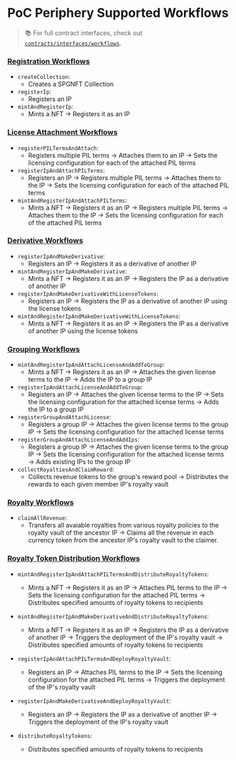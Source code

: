 # PoC Periphery Supported Workflows

> 📚 For full contract interfaces, check out [`contracts/interfaces/workflows`](../contracts/interfaces/workflows/).

### [Registration Workflows](../contracts/interfaces/workflows/IRegistrationWorkflows.sol)

- `createCollection`:
  - Creates a SPGNFT Collection
- `registerIp`:
  - Registers an IP
- `mintAndRegisterIp`:
  - Mints a NFT → Registers it as an IP

### [License Attachment Workflows](../contracts/interfaces/workflows/ILicenseAttachmentWorkflows.sol)

- `registerPILTermsAndAttach`:
  - Registers multiple PIL terms → Attaches them to an IP → Sets the licensing configuration for each of the attached PIL terms
- `registerIpAndAttachPILTerms`:
  - Registers an IP → Registers multiple PIL terms → Attaches them to the IP → Sets the licensing configuration for each of the attached PIL terms
- `mintAndRegisterIpAndAttachPILTerms`:
  - Mints a NFT → Registers it as an IP → Registers multiple PIL terms → Attaches them to the IP → Sets the licensing configuration for each of the attached PIL terms

### [Derivative Workflows](../contracts/interfaces/workflows/IDerivativeWorkflows.sol)

- `registerIpAndMakeDerivative`:
  - Registers an IP → Registers it as a derivative of another IP
- `mintAndRegisterIpAndMakeDerivative`:
  - Mints a NFT → Registers it as an IP → Registers the IP as a derivative of another IP
- `registerIpAndMakeDerivativeWithLicenseTokens`:
  - Registers an IP → Registers the IP as a derivative of another IP using the license tokens
- `mintAndRegisterIpAndMakeDerivativeWithLicenseTokens`:
  - Mints a NFT → Registers it as an IP → Registers the IP as a derivative of another IP using the license tokens

### [Grouping Workflows](../contracts/interfaces/workflows/IGroupingWorkflows.sol)

- `mintAndRegisterIpAndAttachLicenseAndAddToGroup`:
  - Mints a NFT → Registers it as an IP → Attaches the given license terms to the IP → Adds the IP to a group IP
- `registerIpAndAttachLicenseAndAddToGroup`:
  - Registers an IP → Attaches the given license terms to the IP → Sets the licensing configuration for the attached license terms → Adds the IP to a group IP
- `registerGroupAndAttachLicense`:
  - Registers a group IP → Attaches the given license terms to the group IP → Sets the licensing configuration for the attached license terms
- `registerGroupAndAttachLicenseAndAddIps`:
  - Registers a group IP → Attaches the given license terms to the group IP → Sets the licensing configuration for the attached license terms → Adds existing IPs to the group IP
- `collectRoyaltiesAndClaimReward`:
  - Collects revenue tokens to the group's reward pool → Distributes the rewards to each given member IP's royalty vault

### [Royalty Workflows](../contracts/interfaces/workflows/IRoyaltyWorkflows.sol)

- `claimAllRevenue`:
  - Transfers all avaiable royalties from various royalty policies to the royalty vault of the ancestor IP -> Claims all the revenue in each currency token from the ancestor IP's royalty vault to the claimer.

### [Royalty Token Distribution Workflows](../contracts/interfaces/workflows/IRoyaltyTokenDistributionWorkflows.sol)

- `mintAndRegisterIpAndAttachPILTermsAndDistributeRoyaltyTokens`:
  - Mints a NFT → Registers it as an IP → Attaches PIL terms to the IP → Sets the licensing configuration for the attached PIL terms → Distributes specified amounts of royalty tokens to recipients

- `mintAndRegisterIpAndMakeDerivativeAndDistributeRoyaltyTokens`:
  - Mints a NFT → Registers it as an IP → Registers the IP as a derivative of another IP → Triggers the deployment of the IP's royalty vault → Distributes specified amounts of royalty tokens to recipients

- `registerIpAndAttachPILTermsAndDeployRoyaltyVault`:
  - Registers an IP → Attaches PIL terms to the IP → Sets the licensing configuration for the attached PIL terms → Triggers the deployment of the IP's royalty vault

- `registerIpAndMakeDerivativeAndDeployRoyaltyVault`:
  - Registers an IP → Registers the IP as a derivative of another IP → Triggers the deployment of the IP's royalty vault

- `distributeRoyaltyTokens`:
  - Distributes specified amounts of royalty tokens to recipients
